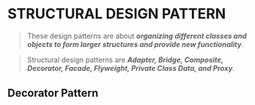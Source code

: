 # STRUCTURAL DESIGN PATTERN 

> These design patterns are about _**organizing different classes and objects to form larger structures and provide new functionality**_.

> Structural design patterns are _**Adapter, Bridge, Composite, Decorator, Facade, Flyweight, Private Class Data, and Proxy**_.


## Decorator Pattern 
<!--stackedit_data:
eyJoaXN0b3J5IjpbLTcwNjM0OTUzOF19
-->